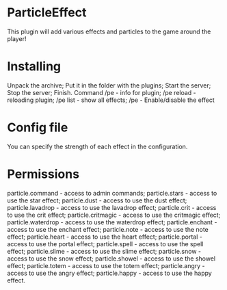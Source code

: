 # ParticleEffect
This plugin will add various effects and particles to the game around the player!

# Installing
Unpack the archive;
Put it in the folder with the plugins;
Start the server;
Stop the server;
Finish.
Command
/pe - info for plugin; /pe reload - reloading plugin; /pe list - show all effects; /pe - Enable/disable the effect

# Config file
You can specify the strength of each effect in the configuration.

# Permissions
particle.command - access to admin commands; particle.stars - access to use the star effect; particle.dust - access to use the dust effect; particle.lavadrop - access to use the lavadrop effect; particle.crit - access to use the сrit effect; particle.critmagic - access to use the critmagic effect; particle.waterdrop - access to use the waterdrop effect; particle.enchant - access to use the enchant effect; particle.note - access to use the note effect; particle.heart - access to use the heart effect; particle.portal - access to use the portal effect; particle.spell - access to use the spell effect; particle.slime - access to use the slime effect; particle.snow - access to use the snow effect; particle.showel - access to use the showel effect; particle.totem - access to use the totem effect; particle.angry - access to use the angry effect; particle.happy - access to use the happy effect.
